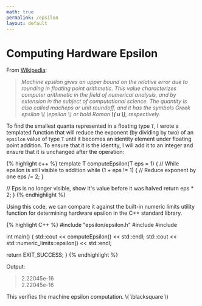 ```yaml
---
math: true
permalink: /epsilon
layout: default
---
```


# Computing Hardware Epsilon

From [Wikipedia](https://en.wikipedia.org/wiki/Machine_epsilon):

>_Machine epsilon gives an upper bound on the relative error due to rounding in floating point arithmetic. This value characterizes computer arithmetic in the field of numerical analysis, and by extension in the subject of computational science. The quantity is also called macheps or unit roundoff, and it has the symbols Greek epsilon \\( \epsilon \\) or bold Roman **\\( u \\)**, respectively._

To find the smallest quanta represented in a floating type `T`, I wrote a templated function that will reduce the exponent (by dividing by two) of an `epsilon` value of type `T` until it becomes an identity element under floating point addition. To ensure that it is the identity, I will add it to an integer and ensure that it is unchanged after the operation:

{% highlight c++ %}
template <typename T>
T computeEpsilon(T eps = 1) {
  // While epsilon is still visible to addition
  while (1 + eps != 1) {
    // Reduce exponent by one
    eps /= 2;
  }

  // Eps is no longer visible, show it's value before it was halved
  return eps * 2;
}
{% endhighlight %}

Using this code, we can compare it against the built-in numeric limits utility function for determining hardware epsilon in the C++ standard library.

{% highlight C++ %}
#include "epsilon/epsilon.h"
#include <limits>
#include <iostream>

int main() {
  std::cout << computeEpsilon<double>() << std::endl;
  std::cout << std::numeric_limits<double>::epsilon() << std::endl;

  return EXIT_SUCCESS;
}
{% endhighlight %}

Output:

>2.22045e-16 <br />
>2.22045e-16

This verifies the machine epsilon computation. \\( \blacksquare \\)
